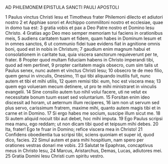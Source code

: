 AD PHILEMONEM EPISTULA SANCTI PAULI APOSTOLI

1 Paulus vinctus Christi Iesu et Timotheus frater Philemoni dilecto et adiutori nostro 
2 et Apphiae sorori et Archippo commilitoni nostro et ecclesiae, quae in domo tua est:
3 gratia vobis et pax a Deo Patre nostro et Domino Iesu Christo.
4 Gratias ago Deo meo semper memoriam tui faciens in orationibus meis,
5 audiens caritatem tuam et fidem, quam habes in Dominum Iesum et in omnes sanctos,
6 ut communio fidei tuae evidens fiat in agnitione omnis boni, quod est in nobis in Christum;
7 gaudium enim magnum habui et consolationem in caritate tua, quia viscera sanctorum requieverunt per te, frater.
8 Propter quod multam fiduciam habens in Christo imperandi tibi, quod ad rem pertinet,
9 propter caritatem magis obsecro, cum sim talis ut Paulus senex, nunc autem et vinctus Christi Iesu;
10 obsecro te de meo filio, quem genui in vinculis, Onesimo,
11 qui tibi aliquando inutilis fuit, nunc autem et tibi et mihi utilis,
12 quem remisi tibi: eum, hoc est viscera mea;
13 quem ego volueram mecum detinere, ut pro te mihi ministraret in vinculis evangelii.
14 Sine consilio autem tuo nihil volui facere, uti ne velut ex necessitate bonum tuum esset sed voluntarium.
15 Forsitan enim ideo discessit ad horam, ut aeternum illum reciperes,
16 iam non ut servum sed plus servo, carissimum fratrem, maxime mihi, quanto autem magis tibi et in carne et in Domino.
17 Si ergo habes me socium, suscipe illum sicut me.
18 Si autem aliquid nocuit tibi aut debet, hoc mihi imputa.
19 Ego Paulus scripsi mea manu, ego reddam; ut non dicam tibi quod et teipsum mihi debes.
20 Ita, frater! Ego te fruar in Domino; refice viscera mea in Christo!
21 Confidens oboedientia tua scripsi tibi, sciens quoniam et super id, quod dico, facies.
22 Simul autem et para mihi hospitium, nam spero per orationes vestras donari me vobis.
23 Salutat te Epaphras, concaptivus meus in Christo Iesu,
24 Marcus, Aristarchus, Demas, Lucas, adiutores mei.
25 Gratia Domini Iesu Christi cum spiritu vestro.

